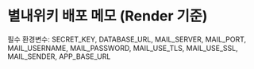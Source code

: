 # 별내위키 배포 메모 (Render 기준)
필수 환경변수:
SECRET_KEY, DATABASE_URL, MAIL_SERVER, MAIL_PORT, MAIL_USERNAME, MAIL_PASSWORD, MAIL_USE_TLS, MAIL_USE_SSL, MAIL_SENDER, APP_BASE_URL
